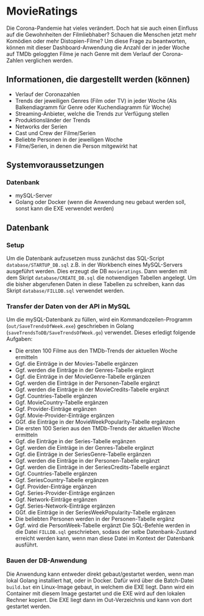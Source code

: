 # MovieRatings
Die Corona-Pandemie hat vieles verändert. Doch hat sie auch einen Einfluss auf die Gewohnheiten der Filmliebhaber? Schauen die Menschen jetzt mehr Komödien oder mehr Distopien-Filme? 
Um diese Frage zu beantworten, können mit dieser Dashboard-Anwendung die Anzahl der in jeder Woche auf TMDb geloggten Filme je nach Genre mit dem Verlauf der Corona-Zahlen verglichen werden.
## Informationen, die dargestellt werden (können)
- Verlauf der Coronazahlen
- Trends der jeweiligen Genres (Film oder TV) in jeder Woche (Als Balkendiagramm für Genre oder Kuchendiagramm für Woche)
- Streaming-Anbieter, welche die Trends zur Verfügung stellen
- Produktionsländer der Trends
- Networks der Serien
- Cast und Crew der Filme/Serien
- Beliebte Personen in der jeweiligen Woche
- Filme/Serien, in denen die Person mitgewirkt hat
## Systemvoraussetzungen
### Datenbank
- mySQL-Server
- Golang oder Docker (wenn die Anwendung neu gebaut werden soll, sonst kann die EXE verwendet werden)
## Datenbank
### Setup
Um die Datenbank aufzusetzen muss zunächst das SQL-Script `database/STARTUP_DB.sql` z.B. in der Workbench eines MySQL-Servers ausgeführt werden. Dies erzeugt die DB `movieratings`. Dann werden mit dem Skript `database/CREATE_DB.sql` die notwendigen Tabellen angelegt. Um die bisher abgerufenen Daten in diese Tabellen zu schreiben, kann das Skript `database/FILLDB.sql` verwendet werden.
### Transfer der Daten von der API in MySQL
Um die mySQL-Datenbank zu füllen, wird ein Kommandozeilen-Programm (`out/SaveTrendsOfWeek.exe`) geschrieben in Golang (`saveTrendsToDB/SaveTrendsOfWeek.go`) verwendet. Dieses erledigt folgende Aufgaben:
- Die ersten 100 Filme aus den TMDb-Trends der aktuellen Woche ermitteln
- Ggf. die Einträge in der Movies-Tabelle ergänzen
- Ggf. werden die Einträge in der Genres-Tabelle ergänzt
- Ggf. die Einträge in der MovieGenre-Tabelle ergänzen
- Ggf. werden die Einträge in der Personen-Tabelle ergänzt
- Ggf. werden die Einträge in der MovieCredits-Tabelle ergänzt
- Ggf. Countries-Tabelle ergänzen
- Ggf. MovieCountry-Tabelle ergänzen
- Ggf. Provider-Einträge ergänzen
- Ggf. Movie-Provider-Einträge ergänzen
- GGf. die Einträge in der MovieWeekPopularity-Tabelle ergänzen
- Die ersten 100 Serien aus den TMDb-Trends der aktuellen Woche ermitteln
- Ggf. die Einträge in der Series-Tabelle ergänzen
- Ggf. werden die Einträge in der Genres-Tabelle ergänzt
- Ggf. die Einträge in der SeriesGenre-Tabelle ergänzen
- Ggf. werden die Einträge in der Personen-Tabelle ergänzt
- Ggf. werden die Einträge in der SeriesCredits-Tabelle ergänzt
- Ggf. Countries-Tabelle ergänzen
- Ggf. SeriesCountry-Tabelle ergänzen
- Ggf. Provider-Einträge ergänzen
- Ggf. Series-Provider-Einträge ergänzen 
- Ggf. Network-Einträge ergänzen
- Ggf. Series-Network-Einträge ergänzen  
- GGf. die Einträge in der SeriesWeekPopularity-Tabelle ergänzen
- Die beliebten Personen werden in der Personen-Tabelle ergänz
- Ggf. wird die PersonWeek-Tabelle ergänzt
Die SQL-Befehle werden in die Datei `FILLDB.sql` geschrieben, sodass der selbe Datenbank-Zustand erreicht werden kann, wenn man diese Datei im Kontext der Datenbank ausführt.
### Bauen der DB-Anwendung
Die Anwendung kann entweder direkt gebaut/gestartet werden, wenn man lokal Golang installiert hat, oder in Docker. Dafür wird über die Batch-Datei `build.bat` ein Linux-Image gebaut, in welchem die EXE liegt. Dann wird ein Container mit diesem Image gestartet und die EXE wird auf den lokalen Rechner kopiert. Die EXE liegt dann im Out-Verzeichnis und kann von dort gestartet werden.